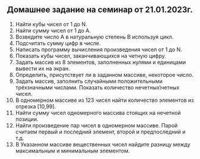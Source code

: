 ## Домашнее задание на семинар от 21.01.2023г.

1. Найти кубы чисел от 1 до N.
2. Найти сумму чисел от 1 до А.
3. Возведите число А в натуральную степень B используя цикл.
4. Подсчитать сумму цифр в числе.
5. Написать программу вычисления произведения чисел от 1 до N.
6. Показать кубы чисел, заканчивающихся на четную цифру.
7. Задать массив из 8 элементов, заполненных нулями и единицами вывести их на экран.
8. Определить, присутствует ли в заданном массиве, некоторое число.
9. Задать массив, заполнить случайными положительными трёхзначными числами. Показать количество нечетных\четных чисел.
10. В одномерном массиве из 123 чисел найти количество элементов из отрезка [10,99].
11. Найти сумму чисел одномерного массива стоящих на нечетной позиции.
12. Найти произведение пар чисел в одномерном массиве. Парой считаем первый и последний элемент, второй и предпоследний и т.д.
13. В Указанном массиве вещественных чисел найдите разницу между максимальным и минимальным элементом.